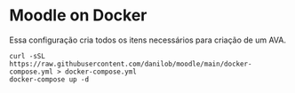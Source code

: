 # Moodle on Docker

Essa configuração cria todos os itens necessários para criação de um AVA.

```
curl -sSL https://raw.githubusercontent.com/danilob/moodle/main/docker-compose.yml > docker-compose.yml
docker-compose up -d
```

